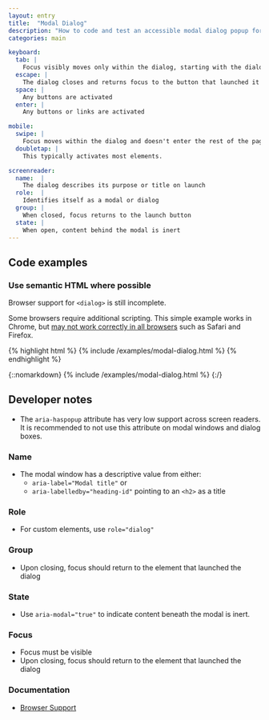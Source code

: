 ```yaml
---
layout: entry
title:  "Modal Dialog"
description: "How to code and test an accessible modal dialog popup for Web"
categories: main

keyboard:
  tab: |
    Focus visibly moves only within the dialog, starting with the dialog element itself on launch
  escape: |
    The dialog closes and returns focus to the button that launched it
  space: |
    Any buttons are activated
  enter: |
    Any buttons or links are activated

mobile:
  swipe: |
    Focus moves within the dialog and doesn't enter the rest of the page.
  doubletap: |
    This typically activates most elements.

screenreader:
  name:  |
    The dialog describes its purpose or title on launch
  role:  |
    Identifies itself as a modal or dialog
  group: |
    When closed, focus returns to the launch button
  state: |
    When open, content behind the modal is inert
---
```


## Code examples

### Use semantic HTML where possible

Browser support for `<dialog>` is still incomplete. 

Some browsers require additional scripting. This simple example works in Chrome, but [may not work correctly in all browsers](https://caniuse.com/?search=dialog) such as Safari and Firefox.

{% highlight html %}
{% include /examples/modal-dialog.html %}
{% endhighlight %}

{::nomarkdown}
<example>
{% include /examples/modal-dialog.html %}
</example>
{:/}

## Developer notes

- The `aria-haspopup` attribute has very low support across screen readers. It is recommended to not use this attribute on modal windows and dialog boxes.

### Name
- The modal window has a descriptive value from either:
  - `aria-label="Modal title"` or
  - `aria-labelledby="heading-id"` pointing to an `<h2>` as a title    

### Role
- For custom elements, use `role="dialog"`

### Group
- Upon closing, focus should return to the element that launched the dialog

### State
- Use `aria-modal="true"` to indicate content beneath the modal is inert.

### Focus
- Focus must be visible
- Upon closing, focus should return to the element that launched the dialog

### Documentation
- [Browser Support](https://caniuse.com/?search=dialog)


